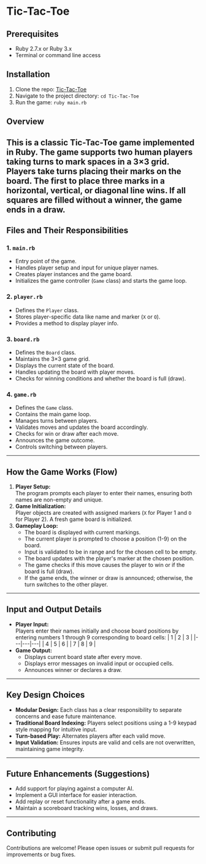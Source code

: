 # Tic-Tac-Toe
## Prerequisites
- Ruby 2.7.x or Ruby 3.x 
- Terminal or command line access
## Installation
1. Clone the repo: [Tic-Tac-Toe](https://github.com/rejopeter/Tic-Tac-Toe.git)
2. Navigate to the project directory: `cd Tic-Tac-Toe`
3. Run the game: `ruby main.rb`
## Overview
This is a classic Tic-Tac-Toe game implemented in Ruby. The game supports two human players taking turns to mark spaces in a 3×3 grid. Players take turns placing their marks on the board. The first to place three marks in a horizontal, vertical, or diagonal line wins. If all squares are filled without a winner, the game ends in a draw.
---
## Files and Their Responsibilities
### 1. `main.rb`
- Entry point of the game.
- Handles player setup and input for unique player names.
- Creates player instances and the game board.
- Initializes the game controller (`Game` class) and starts the game loop.
### 2. `player.rb`
- Defines the `Player` class.
- Stores player-specific data like name and marker (`X` or `O`).
- Provides a method to display player info.
### 3. `board.rb`
- Defines the `Board` class.
- Maintains the 3×3 game grid.
- Displays the current state of the board.
- Handles updating the board with player moves.
- Checks for winning conditions and whether the board is full (draw).
### 4. `game.rb`
- Defines the `Game` class.
- Contains the main game loop.
- Manages turns between players.
- Validates moves and updates the board accordingly.
- Checks for win or draw after each move.
- Announces the game outcome.
- Controls switching between players.
---
## How the Game Works (Flow)
1. **Player Setup:**  
   The program prompts each player to enter their names, ensuring both names are non-empty and unique.
2. **Game Initialization:**  
   Player objects are created with assigned markers (`X` for Player 1 and `O` for Player 2). A fresh game board is initialized.
3. **Gameplay Loop:**  
   - The board is displayed with current markings.  
   - The current player is prompted to choose a position (1-9) on the board.  
   - Input is validated to be in range and for the chosen cell to be empty.  
   - The board updates with the player's marker at the chosen position.  
   - The game checks if this move causes the player to win or if the board is full (draw).  
   - If the game ends, the winner or draw is announced; otherwise, the turn switches to the other player.
---
## Input and Output Details
- **Player Input:**  
  Players enter their names initially and choose board positions by entering numbers 1 through 9 corresponding to board cells:
| 1 | 2 | 3 |
|---|---|---|
| 4 | 5 | 6 |
| 7 | 8 | 9 |
- **Game Output:**  
  - Displays current board state after every move.  
  - Displays error messages on invalid input or occupied cells.  
  - Announces winner or declares a draw.
---
## Key Design Choices
- **Modular Design:** Each class has a clear responsibility to separate concerns and ease future maintenance.  
- **Traditional Board Indexing:** Players select positions using a 1-9 keypad style mapping for intuitive input.  
- **Turn-based Play:** Alternates players after each valid move.  
- **Input Validation:** Ensures inputs are valid and cells are not overwritten, maintaining game integrity.
---
## Future Enhancements (Suggestions)
- Add support for playing against a computer AI.  
- Implement a GUI interface for easier interaction.  
- Add replay or reset functionality after a game ends.  
- Maintain a scoreboard tracking wins, losses, and draws.  
---
## Contributing
Contributions are welcome! Please open issues or submit pull requests for improvements or bug fixes.